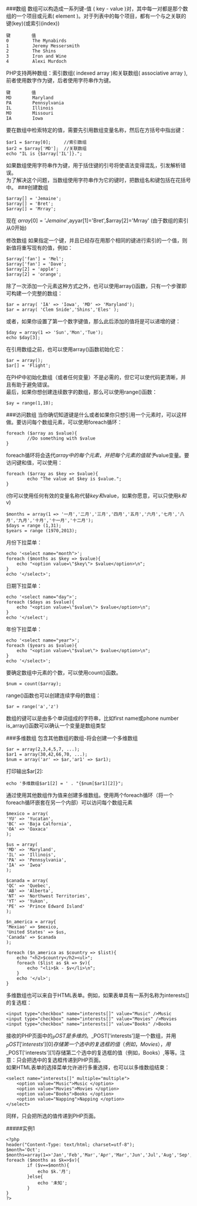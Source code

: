 ###数组
数组可以构造成一系列键-值 ( key - value )对，其中每一对都是那个数组的一个项目或元素( element )。对于列表中的每个项目，都有一个与之关联的键(key)(或索引(index))

    键        值
    0         The Mynabirds
    1         Jeremy Messersmith
    2         The Shins
    3         Iron and Wine
    4         Alexi Murdoch

PHP支持两种数组：索引数组( indexed array )和关联数组( associative array ),前者使用数字作为键，后者使用字符串作为键。

    键        值
    MD        Maryland
    PA        Pennsylvania
    IL        Illinois
    MO        Missouri
    IA        Iowa

要在数组中检索特定的值，需要先引用数组变量名称，然后在方括号中指出键：

    $ar1 = $array[0];     //索引数组
    $ar2 = $array['MD'];  //关联数组
    echo "IL is {$array['IL']}.";

如果数组使用字符串作为键，用于括住键的引号将使语法变得混乱，引发解析错误。    
为了解决这个问题，当数组使用字符串作为它的键时，把数组名和键包括在花括号中。
###创建数组

    $array[] = 'Jemaine';
    $array[] = 'Bret';
    $array[] = 'Mrray';

现在 $array[0]='Jemaine',$ayyar[1]='Bret',$array[2]='Mrray' (由于数组的索引从0开始)

修改数组
如果指定一个键，并且已经存在用那个相同的键进行索引的一个值，则新值将重写现有的值，例如：

    $array['fan'] = 'Mel';
	$array['fan'] = 'Dave';
	$array[2] = 'apple';
	$array[2] = 'orange';

除了一次添加一个元素这种方式之外，也可以使用array()函数，只有一个步骤即可构建一个完整的数组：

	$ar = array( 'IA' => 'Iowa', 'MD' => 'Maryland');
	$ar = array( 'Clem Snide','Shins','Eles' );

或者，如果你设置了第一个数字键值，那么此后添加的值将是可以递增的键：

	$day = array(1 => 'Sun','Mon','Tue');
	echo $day[3];

在引用数组之前，也可以使用array()函数初始化它：

	$ar = array();
	$ar[] = 'Flight';

在PHP中初始化数组（或者任何变量）不是必需的，但它可以使代码更清晰，并且有助于避免错误。            
最后，如果你想创建连续数字的数组，那么可以使用range()函数：        

	$ay = range(1,10);

###访问数组
当你确切知道键是什么或者如果你只想引用一个元素时，可以这样做。要访问每个数组元素，可以使用foreach循环：

	foreach ($array as $value){
			//Do something with $value
	}
foreach循环将会迭代$array中的每个元素，并把每个元素的值赋予$value变量。要访问键和值，可以使用：

	foreach ($array as $key => $value){
			echo "The value at $key is $value.";
	}

(你可以使用任何有效的变量名称代替$key和$value，如果你愿意，可以只使用$k和$v)

	$months = array(1 => '一月','二月','三月','四月','五月','六月','七月','八月','九月','十月','十一月','十二月');
	$days = range (1,31);
	$years = range (1970,2013);
	
月份下拉菜单：
	
	echo '<select name="month">';
	foreach ($months as $key => $value){
		echo "<option value=\"$key\"> $value</option>\n";
	}
	echo '</select>';
	
日期下拉菜单：
	
	echo '<select name="day">';
	foreach ($days as $value){
		echo "<option value=\"$value\"> $value</option>\n";
	}
	echo '</select';
	
年份下拉菜单：
	
	echo '<select name="year">';
	foreach ($years as $value){
		echo "<option value=\"$value\"> $value</option>\n";
	}
	echo '</select>';

要确定数组中元素的个数，可以使用count()函数。

	$num = count($array);

range()函数也可以创建连续字母的数组：

	$ar = range('a','z')

数组的键可以是由多个单词组成的字符串，比如first name或phone number
is_array()函数可以确认一个变量是数组类型

###多维数组
包含其他数组的数组-将会创建一个多维数组

	$ar = array(2,3,4,5,7, ...);
	$ar1 = array(30,42,66,70, ...);
	$num = array('ar' => $ar,'ar1' => $ar1);

打印输出$ar[2]:

	echo '多维数组$ar1[2] = ' . "{$num[$ar1][2]}";
	
通过使用其他数组作为值来创建多维数组。使用两个foreach循环（将一个foreach循环嵌套在另一个内部）可以访问每个数组元素

	$mexico = array(
	'YU' => 'Yucatan',
	'BC' => 'Baja Calfornia',
	'OA' => 'Oaxaca'
	);
	
	$us = array(
	'MD' => 'Maryland',
	'IL' => 'Illinois',
	'PA' => 'Pennsylvania',
	'IA' => 'Iwoa'
	);
	
	$canada = array(
	'QC' => 'Quebec',
	'AB' => 'Alberta',
	'NT' => 'Northwest Territories',
	'YT' => 'Yukon',
	'PE' => 'Prince Edward Island'
	);
	
	$n_america = array{
	'Mexiao' => $mexico,
	'United States' => $us,
	'Canada' => $canada
	);
	
	foreach ($n_america as $country => $list){
		echo "<h2>$country</h2><ul>";
		foreach ($list as $k => $v){
			echo "<li>$k - $v</li>\n";
		}
		echo '</ul>';
	}

多维数组也可以来自于HTML表单。例如，如果表单具有一系列名称为interests[]的复选框：

	<input type="checkbox" name="interests[]" value="Music" />Music
	<input type="checkbox" name="interests[]" value="Movies" />Movies
	<input type="checkbox" name="interests[]" value="Books" />Books
	
接收的PHP页面中的$_POST是多维的。$_POST['interests']是一个数组，并用$_POST['interests'][0]存储第一个选中的复选框的值（例如，Movies），用$_POST['interests'][1]存储第二个选中的复选框的值（例如，Books）,等等。注意：只会把选中的复选框传递到PHP页面。    
如果HTML表单的选择菜单允许进行多重选择，也可以以多维数组结束：

	<select name="interests[]" multiple="multiple">
		<option value="Music">Music </option>
		<option value="Movies">Movies </option>
		<option value="Books">Books </option>
		<option value="Napping">Napping </option>
	</select>

同样，只会把所选的值传递到PHP页面。


#####实例1

	<?php
	header("Content-Type: text/html; charset=utf-8");
	$month='Oct';
	$months=array(1=>'Jan','Feb','Mar','Apr','Mar','Jun','Jul','Aug','Sep','Oct','Nov','Dec');
	foreach ($months as $k=>$v){		
			if ($v==$month){
				echo $k.'月';
			}else{
				echo '未知';
			}
	}
	?>

